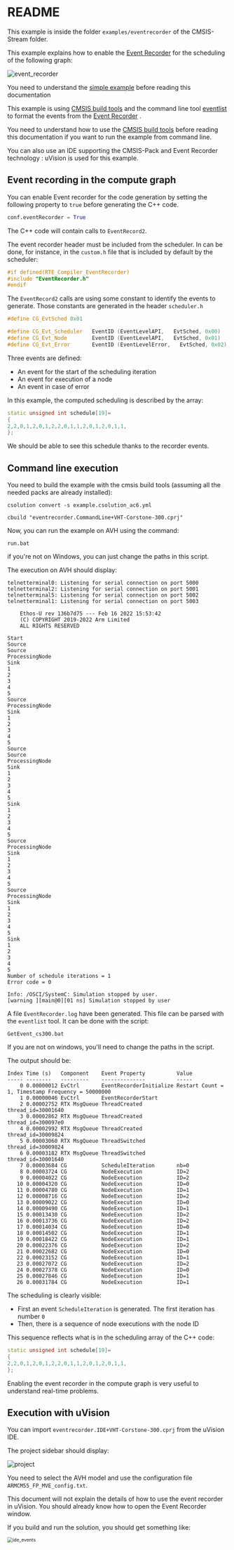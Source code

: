 # README

This example is inside the folder `examples/eventrecorder` of the CMSIS-Stream folder.

This example explains how to enable the [Event Recorder](https://www.keil.com/pack/doc/compiler/EventRecorder/html/index.html) for the scheduling of the following graph:

![event_recorder](docassets/event_recorder.png)

You need to understand the [simple example](../simple/README.md) before reading this documentation

This example is using [CMSIS build tools](https://github.com/Open-CMSIS-Pack/devtools/tree/main/tools) and the command line tool [eventlist](https://github.com/ARM-software/CMSIS-View/tree/main/tools/eventlist) to format the events from the  [Event Recorder](https://www.keil.com/pack/doc/compiler/EventRecorder/html/index.html) .

You need to understand how to use the  [CMSIS build tools](https://github.com/Open-CMSIS-Pack/devtools/tree/main/tools) before reading this documentation if you want to run the example from command line.

You can also use an IDE supporting the CMSIS-Pack and Event Recorder technology : uVision is used for this example.

## Event recording in the compute graph

You can enable Event recorder for the code generation by setting the following property to `true` before generating the C++ code.

```Python
conf.eventRecorder = True
```

The C++ code will contain calls to `EventRecord2`.

The event recorder header must be included from the scheduler. In can be done, for instance, in the `custom.h` file that is included by default by the scheduler:

```c
#if defined(RTE_Compiler_EventRecorder)
#include "EventRecorder.h"
#endif 
```

The `EventRecord2` calls are using some constant to identify the events to generate. Those constants are generated in the header `scheduler.h`

```C++
#define CG_EvtSched 0x01 

#define CG_Evt_Scheduler   EventID (EventLevelAPI,   EvtSched, 0x00)
#define CG_Evt_Node        EventID (EventLevelAPI,   EvtSched, 0x01)
#define CG_Evt_Error       EventID (EventLevelError,   EvtSched, 0x02)
```

Three events are defined:

* An event for the start of the scheduling iteration
* An event for execution of a node
* An event in case of error

In this example, the computed scheduling is described by the array:

```C++
static unsigned int schedule[19]=
{ 
2,2,0,1,2,0,1,2,2,0,1,1,2,0,1,2,0,1,1,
};
```

We should be able to see this schedule thanks to the recorder events.

## Command line execution

You need to build the example with the cmsis build tools (assuming all the needed packs are already installed):

`csolution convert -s example.csolution_ac6.yml`

`cbuild "eventrecorder.CommandLine+VHT-Corstone-300.cprj"`

Now, you can run the example on AVH using the command:

`run.bat`

if you're not on Windows, you can just change the paths in this script.

The execution on AVH should display:

```
telnetterminal0: Listening for serial connection on port 5000
telnetterminal2: Listening for serial connection on port 5001
telnetterminal5: Listening for serial connection on port 5002
telnetterminal1: Listening for serial connection on port 5003

    Ethos-U rev 136b7d75 --- Feb 16 2022 15:53:42
    (C) COPYRIGHT 2019-2022 Arm Limited
    ALL RIGHTS RESERVED

Start
Source
Source
ProcessingNode
Sink
1
2
3
4
5
Source
ProcessingNode
Sink
1
2
3
4
5
Source
Source
ProcessingNode
Sink
1
2
3
4
5
Sink
1
2
3
4
5
Source
ProcessingNode
Sink
1
2
3
4
5
Source
ProcessingNode
Sink
1
2
3
4
5
Sink
1
2
3
4
5
Number of schedule iterations = 1
Error code = 0

Info: /OSCI/SystemC: Simulation stopped by user.
[warning ][main@0][01 ns] Simulation stopped by user
```

A file `EventRecorder.log` have been generated. This file can be parsed with the `eventlist` tool. It can be done with the script:

`GetEvent_cs300.bat`

If you are not on windows, you'll need to change the paths in the script.

The output should be:

```
Index Time (s)   Component    Event Property          Value
----- --------   ---------    --------------          -----
    0 0.00000012 EvCtrl       EventRecorderInitialize Restart Count = 1, Timestamp Frequency = 50000000
    1 0.00000046 EvCtrl       EventRecorderStart
    2 0.00002752 RTX MsgQueue ThreadCreated           thread_id=30001640
    3 0.00002862 RTX MsgQueue ThreadCreated           thread_id=300097e0
    4 0.00002992 RTX MsgQueue ThreadCreated           thread_id=30009824
    5 0.00003060 RTX MsgQueue ThreadSwitched          thread_id=30009824
    6 0.00003182 RTX MsgQueue ThreadSwitched          thread_id=30001640
    7 0.00003684 CG           ScheduleIteration       nb=0
    8 0.00003724 CG           NodeExecution           ID=2
    9 0.00004022 CG           NodeExecution           ID=2
   10 0.00004320 CG           NodeExecution           ID=0
   11 0.00004780 CG           NodeExecution           ID=1
   12 0.00008716 CG           NodeExecution           ID=2
   13 0.00009022 CG           NodeExecution           ID=0
   14 0.00009490 CG           NodeExecution           ID=1
   15 0.00013430 CG           NodeExecution           ID=2
   16 0.00013736 CG           NodeExecution           ID=2
   17 0.00014034 CG           NodeExecution           ID=0
   18 0.00014502 CG           NodeExecution           ID=1
   19 0.00018422 CG           NodeExecution           ID=1
   20 0.00022376 CG           NodeExecution           ID=2
   21 0.00022682 CG           NodeExecution           ID=0
   22 0.00023152 CG           NodeExecution           ID=1
   23 0.00027072 CG           NodeExecution           ID=2
   24 0.00027378 CG           NodeExecution           ID=0
   25 0.00027846 CG           NodeExecution           ID=1
   26 0.00031784 CG           NodeExecution           ID=1
```

The scheduling is clearly visible:

* First an event `ScheduleIteration` is generated. The first iteration has number `0`
* Then, there is a sequence of node executions with the node ID

This sequence reflects what is in the scheduling array of the C++ code:

```C++
static unsigned int schedule[19]=
{ 
2,2,0,1,2,0,1,2,2,0,1,1,2,0,1,2,0,1,1,
};
```

Enabling the event recorder in the compute graph is very useful to understand real-time problems.

## Execution with uVision

You can import `eventrecorder.IDE+VHT-Corstone-300.cprj` from the uVision IDE.

The project sidebar should display:

![project](docassets/project.png)

You need to select the AVH model and use the configuration file `ARMCM55_FP_MVE_config.txt`.

This document will not explain the details of how to use the event recorder in uVision. You should already know how to open the Event Recorder window.

If you build and run the solution, you should get something like:

<img src="docassets/ide_events.PNG" alt="ide_events" style="zoom:75%;" />
